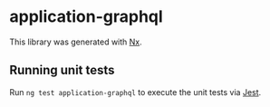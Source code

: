 <!-- gitbook-ignore -->

# application-graphql

This library was generated with [Nx](https://nx.dev).

## Running unit tests

Run `ng test application-graphql` to execute the unit tests via [Jest](https://jestjs.io).
